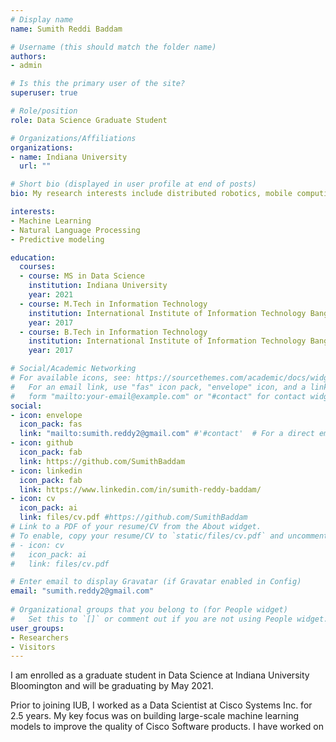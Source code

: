 ```yaml
---
# Display name
name: Sumith Reddi Baddam

# Username (this should match the folder name)
authors:
- admin

# Is this the primary user of the site?
superuser: true

# Role/position
role: Data Science Graduate Student

# Organizations/Affiliations
organizations:
- name: Indiana University
  url: ""

# Short bio (displayed in user profile at end of posts)
bio: My research interests include distributed robotics, mobile computing and programmable matter.

interests:
- Machine Learning
- Natural Language Processing
- Predictive modeling

education:
  courses:
  - course: MS in Data Science
    institution: Indiana University
    year: 2021
  - course: M.Tech in Information Technology
    institution: International Institute of Information Technology Bangalore
    year: 2017
  - course: B.Tech in Information Technology
    institution: International Institute of Information Technology Bangalore
    year: 2017

# Social/Academic Networking
# For available icons, see: https://sourcethemes.com/academic/docs/widgets/#icons
#   For an email link, use "fas" icon pack, "envelope" icon, and a link in the
#   form "mailto:your-email@example.com" or "#contact" for contact widget.
social:
- icon: envelope
  icon_pack: fas
  link: "mailto:sumith.reddy2@gmail.com" #'#contact'  # For a direct email link, use "mailto:test@example.org".
- icon: github
  icon_pack: fab
  link: https://github.com/SumithBaddam
- icon: linkedin
  icon_pack: fab
  link: https://www.linkedin.com/in/sumith-reddy-baddam/
- icon: cv
  icon_pack: ai
  link: files/cv.pdf #https://github.com/SumithBaddam
# Link to a PDF of your resume/CV from the About widget.
# To enable, copy your resume/CV to `static/files/cv.pdf` and uncomment the lines below.  
# - icon: cv
#   icon_pack: ai
#   link: files/cv.pdf

# Enter email to display Gravatar (if Gravatar enabled in Config)
email: "sumith.reddy2@gmail.com"
  
# Organizational groups that you belong to (for People widget)
#   Set this to `[]` or comment out if you are not using People widget.  
user_groups:
- Researchers
- Visitors
---
```


I am enrolled as a graduate student in Data Science at Indiana University Bloomington and will be graduating by May 2021.

Prior to joining IUB, I worked as a Data Scientist at Cisco Systems Inc. for 2.5 years. My key focus was on building large-scale machine learning models to improve the quality of Cisco Software products. I have worked on 
